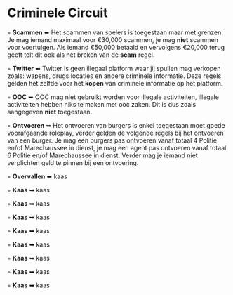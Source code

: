 # Criminele Circuit

◦ <b>Scammen</b> ➥ Het scammen van spelers is toegestaan maar met grenzen: Je mag iemand maximaal voor €30,000 scammen, je mag <b>niet</b> scammen voor voertuigen. Als iemand €50,000 betaald en vervolgens €20,000 terug geeft telt dit ook als het breken van de <b>scam</b> regel.

◦ <b>Twitter</b> ➥ Twitter is geen illegaal platform waar jij spullen mag verkopen zoals: wapens, drugs locaties en andere criminele informatie. Deze regels gelden het zelfde voor het <b>kopen</b> van criminele informatie op het platform.

◦ <b>OOC</b> ➥ OOC mag niet gebruikt worden voor illegale activiteiten, illegale activiteiten hebben niks te maken met ooc zaken. Dit is dus zoals aangegeven <b>niet</b> toegestaan.

◦ <b>Ontvoeren</b> ➥ Het ontvoeren van burgers is enkel toegestaan moet goede voorafgaande roleplay, verder gelden de volgende regels bij het ontvoeren van een burger. Je mag een burgers pas ontvoeren vanaf totaal 4 Politie en/of Marechaussee in dienst, je mag een agent pas ontvoeren vanaf totaal 6 Politie en/of Marechaussee in dienst. Verder mag je iemand niet verplichten geld te pinnen bij een ontvoering.

◦ <b>Overvallen</b> ➥ kaas

◦ <b>Kaas</b> ➥ kaas

◦ <b>Kaas</b> ➥ kaas

◦ <b>Kaas</b> ➥ kaas

◦ <b>Kaas</b> ➥ kaas

◦ <b>Kaas</b> ➥ kaas

◦ <b>Kaas</b> ➥ kaas

◦ <b>Kaas</b> ➥ kaas

◦ <b>Kaas</b> ➥ kaas
